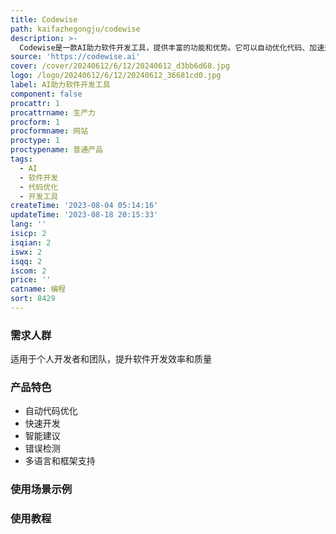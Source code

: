```yaml
---
title: Codewise
path: kaifazhegongju/codewise
description: >-
  Codewise是一款AI助力软件开发工具，提供丰富的功能和优势。它可以自动优化代码、加速开发过程，并提供智能建议和错误检测。Codewise还支持多种编程语言和框架，适用于各种项目。定价灵活合理，适合个人开发者和团队使用。Codewise定位于提升软件开发效率和质量，让开发者更专注于创造和创新。
source: 'https://codewise.ai'
cover: /cover/20240612/6/12/20240612_d3bb6d68.jpg
logo: /logo/20240612/6/12/20240612_36681cd0.jpg
label: AI助力软件开发工具
component: false
procattr: 1
procattrname: 生产力
procform: 1
procformname: 网站
proctype: 1
proctypename: 普通产品
tags:
  - AI
  - 软件开发
  - 代码优化
  - 开发工具
createTime: '2023-08-04 05:14:16'
updateTime: '2023-08-18 20:15:33'
lang: ''
isicp: 2
isqian: 2
iswx: 2
isqq: 2
iscom: 2
price: ''
catname: 编程
sort: 8429
---
```




### 需求人群
适用于个人开发者和团队，提升软件开发效率和质量

### 产品特色
- 自动代码优化
- 快速开发
- 智能建议
- 错误检测
- 多语言和框架支持

### 使用场景示例


### 使用教程


  
